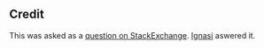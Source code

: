 ## Credit

This was asked as a [question on StackExchange](http://tex.stackexchange.com/a/287054/5645).
[Ignasi](http://tex.stackexchange.com/users/1952/ignasi) aswered it.